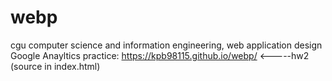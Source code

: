 # webp
cgu computer science and information engineering, web application design<br>
Google Anayltics practice: https://kpb98115.github.io/webp/ <-----hw2 (source in index.html)
